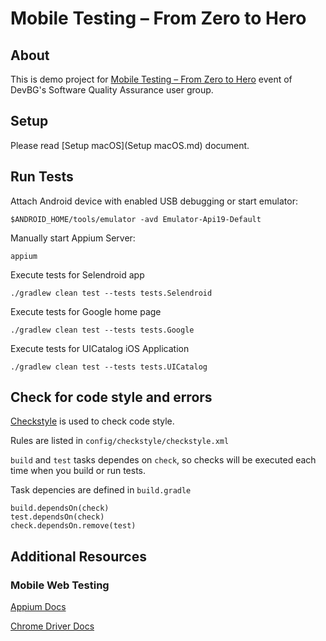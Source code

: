 # Mobile Testing – From Zero to Hero

## About

This is demo project for [Mobile Testing – From Zero to Hero](http://dev.bg/%D1%81%D1%8A%D0%B1%D0%B8%D1%82%D0%B8%D0%B5/mobile-testing-from-zero-to-hero/) event of DevBG's Software Quality Assurance user group.

## Setup 

Please read [Setup macOS](Setup macOS.md) document.

## Run Tests

Attach Android device with enabled USB debugging or start emulator:
```
$ANDROID_HOME/tools/emulator -avd Emulator-Api19-Default
```

Manually start Appium Server:
```
appium
```

Execute tests for Selendroid app
```
./gradlew clean test --tests tests.Selendroid
```

Execute tests for Google home page
```
./gradlew clean test --tests tests.Google
```

Execute tests for UICatalog iOS Application
```
./gradlew clean test --tests tests.UICatalog
```

## Check for code style and errors

[Checkstyle](https://docs.gradle.org/current/userguide/checkstyle_plugin.html) is used to check code style.

Rules are listed in `config/checkstyle/checkstyle.xml`

`build` and `test` tasks dependes on `check`, so checks will be executed each time when you build or run tests.

Task depencies are defined in `build.gradle`
```
build.dependsOn(check)
test.dependsOn(check)
check.dependsOn.remove(test)
```

## Additional Resources

### Mobile Web Testing

[Appium Docs](https://github.com/appium/appium/blob/master/docs/en/writing-running-appium/mobile-web.md)

[Chrome Driver Docs](https://sites.google.com/a/chromium.org/chromedriver/getting-started/getting-started---android)